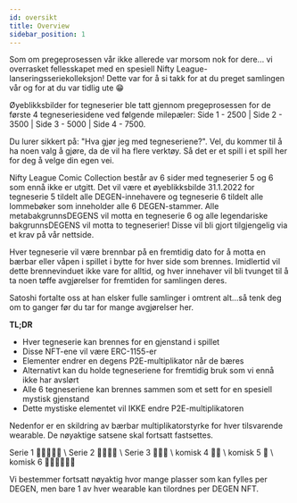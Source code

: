 ```yaml
---
id: oversikt
title: Overview
sidebar_position: 1
---
```


Som om pregeprosessen vår ikke allerede var morsom nok for dere... vi overrasket fellesskapet med en spesiell Nifty League-lanseringsseriekolleksjon! Dette var for å si takk for at du preget samlingen vår og for at du var tidlig ute 😁

Øyeblikksbilder for tegneserier ble tatt gjennom pregeprosessen for de første 4 tegneseriesidene ved følgende milepæler: Side 1 - 2500 | Side 2 - 3500 | Side 3 - 5000 | Side 4 - 7500.

Du lurer sikkert på: "Hva gjør jeg med tegneseriene?". Vel, du kommer til å ha noen valg å gjøre, da de vil ha flere verktøy. Så det er et spill i et spill her for deg å velge din egen vei.

Nifty League Comic Collection består av 6 sider med tegneserier 5 og 6 som ennå ikke er utgitt. Det vil være et øyeblikksbilde 31.1.2022 for tegneserie 5 tildelt alle DEGEN-innehavere og tegneserie 6 tildelt alle lommebøker som inneholder alle 6 DEGEN-stammer. Alle metabakgrunnsDEGENS vil motta en tegneserie 6 og alle legendariske bakgrunnsDEGENS vil motta to tegneserier! Disse vil bli gjort tilgjengelig via et krav på vår nettside.

Hver tegneserie vil være brennbar på en fremtidig dato for å motta en bærbar eller våpen i spillet i bytte for hver side som brennes. Imidlertid vil dette brennevinduet ikke vare for alltid, og hver innehaver vil bli tvunget til å ta noen tøffe avgjørelser for fremtiden for samlingen deres.

Satoshi fortalte oss at han elsker fulle samlinger i omtrent alt…så tenk deg om to ganger før du tar for mange avgjørelser her.

**TL;DR**

- Hver tegneserie kan brennes for en gjenstand i spillet
- Disse NFT-ene vil være ERC-1155-er
- Elementer endrer en degens P2E-multiplikator når de bæres
- Alternativt kan du holde tegneseriene for fremtidig bruk som vi ennå ikke har avslørt
- Alle 6 tegneseriene kan brennes sammen som et sett for en spesiell mystisk gjenstand
- Dette mystiske elementet vil IKKE endre P2E-multiplikatoren

Nedenfor er en skildring av bærbar multiplikatorstyrke for hver tilsvarende wearable. De nøyaktige satsene skal fortsatt fastsettes.

Serie 1 💪💪💪💪💪 \ Serie 2 💪💪💪💪 \ Serie 3 💪💪💪 \ komisk 4 💪💪 \ komisk 5 💪 \ komisk 6 💪💪💪💪💪💪


Vi bestemmer fortsatt nøyaktig hvor mange plasser som kan fylles per DEGEN, men bare 1 av hver wearable kan tilordnes per DEGEN NFT. 

